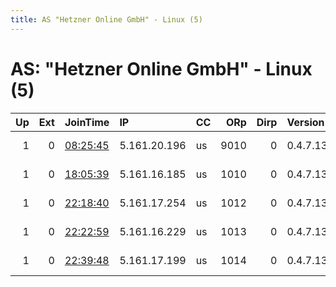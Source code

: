 ```yaml
---
title: AS "Hetzner Online GmbH" - Linux (5)
---
```


# AS: "Hetzner Online GmbH" - Linux (5)

|   Up |   Ext | JoinTime                                                                                              | IP           | CC   |   ORp |   Dirp | Version   | Contact              | Nickname   |   eFamMembers |
|-----:|------:|:------------------------------------------------------------------------------------------------------|:-------------|:-----|------:|-------:|:----------|:---------------------|:-----------|--------------:|
|    1 |     0 | [08:25:45](https://nusenu.github.io/OrNetStats/w/relay/14BC5E15E777F856E9C63A9DDA727C58C4A41B84.html) | 5.161.20.196 | us   |  9010 |      0 | 0.4.7.13  | tor-contact@usurp.in | uhqnode    |             1 |
|    1 |     0 | [18:05:39](https://nusenu.github.io/OrNetStats/w/relay/BD43B40C8A7E24B22A538D5DB4949BBD95F375AB.html) | 5.161.16.185 | us   |  1010 |      0 | 0.4.7.13  | tor-contact@usurp.in | uhqnode    |             1 |
|    1 |     0 | [22:18:40](https://nusenu.github.io/OrNetStats/w/relay/2AC4A0820A9873EA0B0C10D7F11ADD5B3D4A12A5.html) | 5.161.17.254 | us   |  1012 |      0 | 0.4.7.13  | tor-contact@usurp.in | uhqnode    |             1 |
|    1 |     0 | [22:22:59](https://nusenu.github.io/OrNetStats/w/relay/7966305547640E8FD6E2E65E22C65B9989C25162.html) | 5.161.16.229 | us   |  1013 |      0 | 0.4.7.13  | tor-contact@usurp.in | uhqnode    |             1 |
|    1 |     0 | [22:39:48](https://nusenu.github.io/OrNetStats/w/relay/8B1FA00A4328BDFBDE1F84C8DED379B0D9E60796.html) | 5.161.17.199 | us   |  1014 |      0 | 0.4.7.13  | tor-contact@usurp.in | uhqnode    |             1 |
